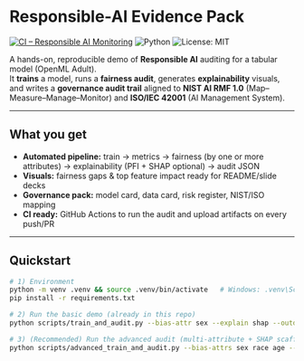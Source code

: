 # Responsible-AI Evidence Pack

[![CI – Responsible AI Monitoring](https://github.com/22Ifeoma22/Responsible-AI-Evidence-Pack/actions/workflows/ci.yml/badge.svg)](https://github.com/22Ifeoma22/Responsible-AI-Evidence-Pack/actions)
![Python](https://img.shields.io/badge/Python-3.9%2B-blue.svg)
![License: MIT](https://img.shields.io/badge/License-MIT-green.svg)

A hands-on, reproducible demo of **Responsible AI** auditing for a tabular model (OpenML Adult).  
It **trains** a model, runs a **fairness audit**, generates **explainability** visuals, and writes a **governance audit trail** aligned to **NIST AI RMF 1.0** (Map–Measure–Manage–Monitor) and **ISO/IEC 42001** (AI Management System).

---

##  What you get

- **Automated pipeline:** train → metrics → fairness (by one or more attributes) → explainability (PFI + SHAP optional) → audit JSON  
- **Visuals:** fairness gaps & top feature impact ready for README/slide decks  
- **Governance pack:** model card, data card, risk register, NIST/ISO mapping  
- **CI ready:** GitHub Actions to run the audit and upload artifacts on every push/PR

---

##  Quickstart

```bash
# 1) Environment
python -m venv .venv && source .venv/bin/activate   # Windows: .venv\Scripts\activate
pip install -r requirements.txt

# 2) Run the basic demo (already in this repo)
python scripts/train_and_audit.py --bias-attr sex --explain shap --outdir artifacts --seed 42

# 3) (Recommended) Run the advanced audit (multi-attribute + SHAP scaffold)
python scripts/advanced_train_and_audit.py --bias-attrs sex race age --shap --outdir artifacts --seed 42
